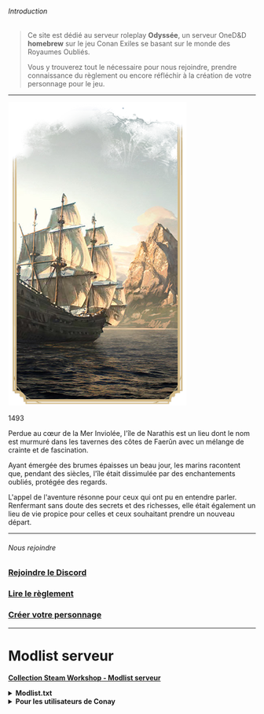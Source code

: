 ###### Introduction

>Ce site est dédié au serveur roleplay **Odyssée**, un serveur OneD&D **homebrew** sur le jeu Conan Exiles se basant sur le monde des Royaumes Oubliés.
>
>Vous y trouverez tout le nécessaire pour nous rejoindre, prendre connaissance du règlement ou encore réfléchir à la création de votre personnage pour le jeu.

---

<div class="bloc-intro">
    <img src="_media\pres-introduction.png" alt="Introduction" class="img-intro" data-no-zoom />
        <div class="bloc-texte-intro">
            <div class="intro">
                <p>1493</p>
            </div>
            <div class="texte-intro">
                <p>Perdue au cœur de la Mer Inviolée, l'île de Narathis est un lieu dont le nom est murmuré dans les tavernes des côtes de Faerûn avec un mélange de crainte et de fascination.</p>
                <p>Ayant émergée des brumes épaisses un beau jour, les marins racontent que, pendant des siècles, l'île était dissimulée par des enchantements oubliés, protégée des regards.</p>
                <p>L'appel de l'aventure résonne pour ceux qui ont pu en entendre parler. Renfermant sans doute des secrets et des richesses, elle était également un lieu de vie propice pour celles et ceux souhaitant prendre un nouveau départ.</p>
            </div>
        </div>
</div>

---

###### Nous rejoindre

<div class="gallery-home">
  <div class="gallery-item">
    <a href="https://discord.gg/ZFxCyXwCjY" target="_blank">
      <i class="fab fa-discord home-icon"></i>
      <!-- <img src="_media\classes\pres-barbare.png" alt="Barbare" data-no-zoom> -->
      <h3>Rejoindre le Discord</h3>
    </a>
  </div>
  <div class="gallery-item">
    <a href="/règlement">
      <!-- <img src="_media\classes\pres-barde.png" alt="Barde" data-no-zoom> -->
      <i class="fas fa-book home-icon"></i>
      <h3>Lire le règlement</h3>
    </a>
  </div>
  <div class="gallery-item">
    <a href="/espèces">
      <!-- <img src="_media\classes\pres-clerc.png" alt="Clerc" data-no-zoom> -->
      <i class="fas fa-user-edit home-icon"></i>
      <h3>Créer votre personnage</h3>
    </a>
  </div>
</div>

---

# Modlist serveur

**[Collection Steam Workshop - Modlist serveur](https://steamcommunity.com/workshop/filedetails/?id=3351472692)**

<details>
<summary><strong>Modlist.txt</strong></summary>

```
........\steamapps\workshop\content\440900\1823412793/ModControlPanel.pak
........\steamapps\workshop\content\440900\3373599765\KnightsSanity.pak
........\steamapps\workshop\content\440900\1369802940/Emberlight.pak
........\steamapps\workshop\content\440900\2752945598/Beyond_Decor_II.pak
........\steamapps\workshop\content\440900\2474566370/Beyond_Decor.pak
........\steamapps\workshop\content\440900\3261081547/Beyond_Cities.pak
........\steamapps\workshop\content\440900\2250037083/RavencrestCouriers.pak
........\steamapps\workshop\content\440900\1414531358/Asghaard_deco_and_placeables.pak
........\steamapps\workshop\content\440900\2871328013/DungeonMasterTools.pak
........\steamapps\workshop\content\440900\1928978003/NorthernTimber.pak
........\steamapps\workshop\content\440900\1855055876/ArenaPier.pak
........\steamapps\workshop\content\440900\2095912535/Asghaard_Desert_Town.pak
........\steamapps\workshop\content\440900\2411388528/SandAndStone.pak
........\steamapps\workshop\content\440900\2279131041/Asghaard_Ancient_Civilization.pak
........\steamapps\workshop\content\440900\3162040476/Beyond_Architect.pak
........\steamapps\workshop\content\440900\2806095907/Dudes_Creative_Constructions.pak
........\steamapps\workshop\content\440900\3353695848/Dudes_Construction_Hammer.pak
........\steamapps\workshop\content\440900\3299815811/FireAndIce.pak
........\steamapps\workshop\content\440900\2723987721/Pythagoras_Support_Beams.pak
........\steamapps\workshop\content\440900\2744140111/SvS3.pak
........\steamapps\workshop\content\440900\1889798538/SvS2.pak
........\steamapps\workshop\content\440900\1705201022/SvS_Extended.pak
........\steamapps\workshop\content\440900\2854276803/EvilsCabinet.pak
........\steamapps\workshop\content\440900\3216398799/LadysOfEvil.pak
........\steamapps\workshop\content\440900\3073504073/Agonys-Attic.pak
........\steamapps\workshop\content\440900\2982469779/JCF.pak
........\steamapps\workshop\content\440900\3362177073/JCF2.pak
........\steamapps\workshop\content\440900\3086070534/JCACC.pak
........\steamapps\workshop\content\440900\3210360389/RRA.pak
........\steamapps\workshop\content\440900\3100719163/EvilSA.pak
........\steamapps\workshop\content\440900\3326354818/immersivearmor.pak
........\steamapps\workshop\content\440900\2963680793/LoD_MetalAndFlesh.pak
........\steamapps\workshop\content\440900\1976970830/GrimProductions.pak
........\steamapps\workshop\content\440900\3008860121/Cookie_Skinnery.pak
........\steamapps\workshop\content\440900\2050780234/BarbarianBarber.pak
........\steamapps\workshop\content\440900\3248573436/Attic-Hair.pak
........\steamapps\workshop\content\440900\3221682299/Sel_heads1.pak
........\steamapps\workshop\content\440900\2799362941/maleNewFaces.pak
........\steamapps\workshop\content\440900\3000822644/femaleLegacyFaces.pak
........\steamapps\workshop\content\440900\2772364595/femaleNewFaces.pak
........\steamapps\workshop\content\440900\3172623603/wrweazNewFaces_for_totCustom.pak
........\steamapps\workshop\content\440900\2794943951/HighmanesArsenal.pak
........\steamapps\workshop\content\440900\1629644846/KerozardsParagonLeveling.pak
........\steamapps\workshop\content\440900\933782986/ExilesExtreme.pak
........\steamapps\workshop\content\440900\2644416526/Beyond_Stations.pak
........\steamapps\workshop\content\440900\2097790925/TestingRaceMod.pak
........\steamapps\workshop\content\440900\2384014945/Grim_Wonderbody_reupload.pak
........\steamapps\workshop\content\440900\3350115820/ProjectNWNX.pak
........\steamapps\workshop\content\440900\2300463941/Devious_Desires.pak
........\steamapps\workshop\content\440900\1369743238/No_Building_Placement_Restrictions.pak
........\steamapps\workshop\content\440900\3361421897/ODMod.pak
........\steamapps\workshop\content\440900\3036057084/ModAdmin.pak
........\steamapps\workshop\content\440900\3036058836/RoleplayRedux.pak
........\steamapps\workshop\content\440900\2677532697/TotImmersiveHud.pak
........\steamapps\workshop\content\440900\2850232250/TotAdmin.pak
........\steamapps\workshop\content\440900\3296083010/TotModuleDeath.pak
........\steamapps\workshop\content\440900\2847709656/TotChat.pak
........\steamapps\workshop\content\440900\2886779102/TotCustom.pak
........\steamapps\workshop\content\440900\2762696414/matswapper.pak
```

</details>

<details>

Si vous utilisez **[Conay](https://ratajmods.net/conay)** (un launcher alternatif permettant d'avoir plusieurs modlists), créez un fichier .json "odyssee" et placez le dans le dossier ```servers``` de Conay.

<summary><strong>Pour les utilisateurs de Conay</strong></summary>

```
{
    "name": "odyssee",
    "ip": "82.65.103.36:7777",
    "mods": [
        "1823412793/ModControlPanel.pak",
        "3373599765/KnightsSanity.pak",
        "1369802940/Emberlight.pak",
        "2752945598/Beyond_Decor_II.pak",
        "2474566370/Beyond_Decor.pak",
        "3261081547/Beyond_Cities.pak",
        "2250037083/RavencrestCouriers.pak",
        "1414531358/Asghaard_deco_and_placeables.pak",
        "2871328013/DungeonMasterTools.pak",
        "1928978003/NorthernTimber.pak",
        "1855055876/ArenaPier.pak",
        "2095912535/Asghaard_Desert_Town.pak",
        "2411388528/SandAndStone.pak",
        "2279131041/Asghaard_Ancient_Civilization.pak",
        "3162040476/Beyond_Architect.pak",
        "2806095907/Dudes_Creative_Constructions.pak",
        "3353695848/Dudes_Construction_Hammer.pak",
        "3299815811/FireAndIce.pak",
        "2723987721/Pythagoras_Support_Beams.pak",
        "2744140111/SvS3.pak",
        "1889798538/SvS2.pak",
        "1705201022/SvS_Extended.pak",
        "2854276803/EvilsCabinet.pak",
        "3216398799/LadysOfEvil.pak",
        "3073504073/Agonys-Attic.pak",
        "2982469779/JCF.pak",
        "3362177073/JCF2.pak",
        "3086070534/JCACC.pak",
        "3210360389/RRA.pak",
        "3100719163/EvilSA.pak",
        "3326354818/immersivearmor.pak",
        "2963680793/LoD_MetalAndFlesh.pak",
        "1976970830/GrimProductions.pak",
        "3008860121/Cookie_Skinnery.pak",
        "2050780234/BarbarianBarber.pak",
        "3248573436/Attic-Hair.pak",
        "3221682299/Sel_heads1.pak",
        "2799362941/maleNewFaces.pak",
        "3000822644/femaleLegacyFaces.pak",
        "2772364595/femaleNewFaces.pak",
        "3172623603/wrweazNewFaces_for_totCustom.pak",
        "2794943951/HighmanesArsenal.pak",
        "1629644846/KerozardsParagonLeveling.pak",
        "933782986/ExilesExtreme.pak",
        "2644416526/Beyond_Stations.pak",
        "2097790925/TestingRaceMod.pak",
        "2384014945/Grim_Wonderbody_reupload.pak",
        "3350115820/ProjectNWNX.pak",
        "2300463941/Devious_Desires.pak",
        "1369743238/No_Building_Placement_Restrictions.pak",
        "3361421897/ODMod.pak",
        "3036057084/ModAdmin.pak",
        "3036058836/RoleplayRedux.pak",
        "2677532697/TotImmersiveHud.pak",
        "2850232250/TotAdmin.pak",
        "3296083010/TotModuleDeath.pak",
        "2847709656/TotChat.pak",
        "2886779102/TotCustom.pak",
        "2762696414/matswapper.pak"
    ]
}
```

</details>
